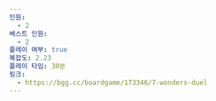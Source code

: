 ```yaml
---
인원:
  - 2
베스트 인원:
  - 2
플레이 여부: true
복잡도: 2.23
플레이 타임: 30분
링크:
  - https://bgg.cc/boardgame/173346/7-wonders-duel
---
```

